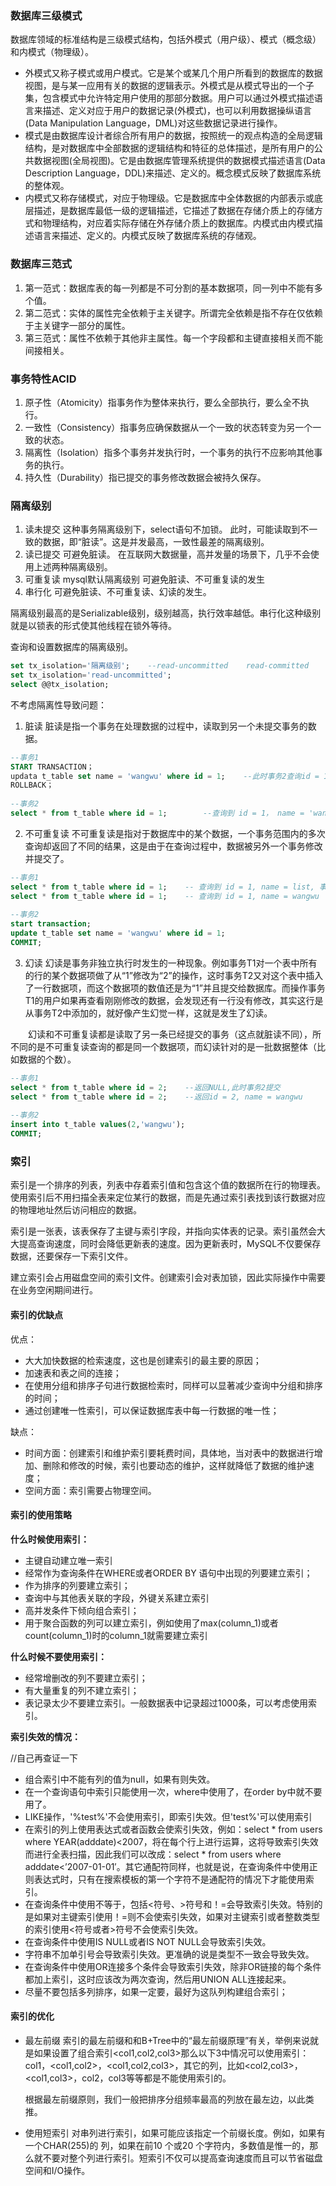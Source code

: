 ### 数据库三级模式
数据库领域的标准结构是三级模式结构，包括外模式（用户级）、模式（概念级）和内模式（物理级）。
- 外模式又称子模式或用户模式。它是某个或某几个用户所看到的数据库的数据视图，是与某一应用有关的数据的逻辑表示。外模式是从模式导出的一个子集，包含模式中允许特定用户使用的那部分数据。用户可以通过外模式描述语言来描述、定义对应于用户的数据记录(外模式)，也可以利用数据操纵语言(Data Manipulation Language，DML)对这些数据记录进行操作。
- 模式是由数据库设计者综合所有用户的数据，按照统一的观点构造的全局逻辑结构，是对数据库中全部数据的逻辑结构和特征的总体描述，是所有用户的公共数据视图(全局视图)。它是由数据库管理系统提供的数据模式描述语言(Data Description Language，DDL)来描述、定义的。概念模式反映了数据库系统的整体观。
- 内模式又称存储模式，对应于物理级。它是数据库中全体数据的内部表示或底层描述，是数据库最低一级的逻辑描述，它描述了数据在存储介质上的存储方式和物理结构，对应着实际存储在外存储介质上的数据库。内模式由内模式描述语言来描述、定义的。内模式反映了数据库系统的存储观。



### 数据库三范式
1. 第一范式：数据库表的每一列都是不可分割的基本数据项，同一列中不能有多个值。
2. 第二范式：实体的属性完全依赖于主关键字。所谓完全依赖是指不存在仅依赖于主关键字一部分的属性。
3. 第三范式：属性不依赖于其他非主属性。每一个字段都和主键直接相关而不能间接相关。

### 事务特性ACID
1. 原子性（Atomicity）指事务作为整体来执行，要么全部执行，要么全不执行。
2. 一致性（Consistency）指事务应确保数据从一个一致的状态转变为另一个一致的状态。
3. 隔离性（Isolation）指多个事务并发执行时，一个事务的执行不应影响其他事务的执行。
4. 持久性（Durability）指已提交的事务修改数据会被持久保存。

### 隔离级别
1. 读未提交
这种事务隔离级别下，select语句不加锁。
此时，可能读取到不一致的数据，即“脏读”。这是并发最高，一致性最差的隔离级别。
2. 读已提交
可避免脏读。
在互联网大数据量，高并发量的场景下，几乎不会使用上述两种隔离级别。
3. 可重复读
mysql默认隔离级别
可避免脏读、不可重复读的发生
4. 串行化
可避免脏读、不可重复读、幻读的发生。

隔离级别最高的是Serializable级别，级别越高，执行效率越低。串行化这种级别就是以锁表的形式使其他线程在锁外等待。

查询和设置数据库的隔离级别。
```sql
set tx_isolation='隔离级别';    --read-uncommitted    read-committed    repeatable-read    serializable
set tx_isolation='read-uncommitted';
select @@tx_isolation;
```
不考虑隔离性导致问题：
1. 脏读
脏读是指一个事务在处理数据的过程中，读取到另一个未提交事务的数据。
```sql
--事务1
START TRANSACTION；
updata t_table set name = 'wangwu' where id = 1;    --此时事务2查询id = 1
ROLLBACK；
 
--事务2
select * from t_table where id = 1;        --查询到 id = 1， name = 'wangwu'
```
2. 不可重复读
不可重复读是指对于数据库中的某个数据，一个事务范围内的多次查询却返回了不同的结果，这是由于在查询过程中，数据被另外一个事务修改并提交了。
```sql
--事务1
select * from t_table where id = 1;    -- 查询到 id = 1, name = list, 事务2在此时提交
select * from t_table where id = 1;    -- 查询到 id = 1, name = wangwu
 
--事务2
start transaction;
update t_table set name = 'wangwu' where id = 1;
COMMIT;
```
3. 幻读
幻读是事务非独立执行时发生的一种现象。例如事务T1对一个表中所有的行的某个数据项做了从“1”修改为“2”的操作，这时事务T2又对这个表中插入了一行数据项，而这个数据项的数值还是为“1”并且提交给数据库。而操作事务T1的用户如果再查看刚刚修改的数据，会发现还有一行没有修改，其实这行是从事务T2中添加的，就好像产生幻觉一样，这就是发生了幻读。

　　幻读和不可重复读都是读取了另一条已经提交的事务（这点就脏读不同），所不同的是不可重复读查询的都是同一个数据项，而幻读针对的是一批数据整体（比如数据的个数）。
```sql
--事务1
select * from t_table where id = 2;    --返回NULL,此时事务2提交
select * from t_table where id = 2;    --返回id = 2, name = wangwu
 
--事务2
insert into t_table values(2,'wangwu');
COMMIT;
```

### 索引

索引是一个排序的列表，列表中存着索引值和包含这个值的数据所在行的物理表。使用索引后不用扫描全表来定位某行的数据，而是先通过索引表找到该行数据对应的物理地址然后访问相应的数据。

索引是一张表，该表保存了主键与索引字段，并指向实体表的记录。索引虽然会大大提高查询速度，同时会降低更新表的速度。因为更新表时，MySQL不仅要保存数据，还要保存一下索引文件。

建立索引会占用磁盘空间的索引文件。创建索引会对表加锁，因此实际操作中需要在业务空闲期间进行。

#### 索引的优缺点

优点：

- 大大加快数据的检索速度，这也是创建索引的最主要的原因；
- 加速表和表之间的连接；
- 在使用分组和排序子句进行数据检索时，同样可以显著减少查询中分组和排序的时间；
- 通过创建唯一性索引，可以保证数据库表中每一行数据的唯一性；

缺点：

- 时间方面：创建索引和维护索引要耗费时间，具体地，当对表中的数据进行增加、删除和修改的时候，索引也要动态的维护，这样就降低了数据的维护速度；
- 空间方面：索引需要占物理空间。

#### 索引的使用策略

**什么时候使用索引：**

- 主键自动建立唯一索引
- 经常作为查询条件在WHERE或者ORDER BY 语句中出现的列要建立索引；
- 作为排序的列要建立索引；
- 查询中与其他表关联的字段，外键关系建立索引
- 高并发条件下倾向组合索引；
- 用于聚合函数的列可以建立索引，例如使用了max(column_1)或者count(column_1)时的column_1就需要建立索引

**什么时候不要使用索引：**

- 经常增删改的列不要建立索引；
- 有大量重复的列不建立索引；
- 表记录太少不要建立索引。一般数据表中记录超过1000条，可以考虑使用索引。

**索引失效的情况：**

//自己再查证一下

- 组合索引中不能有列的值为null，如果有则失效。
- 在一个查询语句中索引只能使用一次，where中使用了，在order by中就不要用了。
- LIKE操作，'%test%'不会使用索引，即索引失效。但'test%'可以使用索引
- 在索引的列上使用表达式或者函数会使索引失效，例如：select * from users where YEAR(adddate)<2007，将在每个行上进行运算，这将导致索引失效而进行全表扫描，因此我们可以改成：select * from users where adddate<’2007-01-01′。其它通配符同样，也就是说，在查询条件中使用正则表达式时，只有在搜索模板的第一个字符不是通配符的情况下才能使用索引。
- 在查询条件中使用不等于，包括<符号、>符号和！=会导致索引失效。特别的是如果对主键索引使用！=则不会使索引失效，如果对主键索引或者整数类型的索引使用<符号或者>符号不会使索引失效。
- 在查询条件中使用IS NULL或者IS NOT NULL会导致索引失效。
- 字符串不加单引号会导致索引失效。更准确的说是类型不一致会导致失效。
- 在查询条件中使用OR连接多个条件会导致索引失效，除非OR链接的每个条件都加上索引，这时应该改为两次查询，然后用UNION ALL连接起来。
- 尽量不要包括多列排序，如果一定要，最好为这队列构建组合索引；

#### 索引的优化

- 最左前缀
  索引的最左前缀和和B+Tree中的“最左前缀原理”有关，举例来说就是如果设置了组合索引<col1,col2,col3>那么以下3中情况可以使用索引：col1，<col1,col2>，<col1,col2,col3>，其它的列，比如<col2,col3>，<col1,col3>，col2，col3等等都是不能使用索引的。

  根据最左前缀原则，我们一般把排序分组频率最高的列放在最左边，以此类推。

- 使用短索引
  对串列进行索引，如果可能应该指定一个前缀长度。例如，如果有一个CHAR(255)的 列，如果在前10 个或20 个字符内，多数值是惟一的，那么就不要对整个列进行索引。短索引不仅可以提高查询速度而且可以节省磁盘空间和I/O操作。